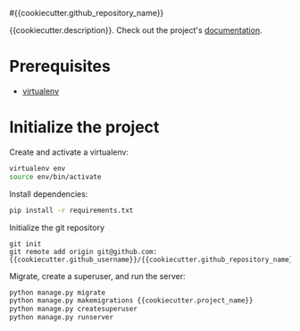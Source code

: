 #{{cookiecutter.github_repository_name}}


{{cookiecutter.description}}. Check out the project's [documentation](https://github.com/{{cookiecutter.github_username}}/{{cookiecutter.github_repository_name}}/).

# Prerequisites
- [virtualenv](https://virtualenv.pypa.io/en/latest/)

# Initialize the project
Create and activate a virtualenv:

```bash
virtualenv env
source env/bin/activate
```
Install dependencies:

```bash
pip install -r requirements.txt
```
Initialize the git repository

```
git init
git remote add origin git@github.com:{{cookiecutter.github_username}}/{{cookiecutter.github_repository_name}}.git
```

Migrate, create a superuser, and run the server:
```bash
python manage.py migrate
python manage.py makemigrations {{cookiecutter.project_name}}
python manage.py createsuperuser
python manage.py runserver
```